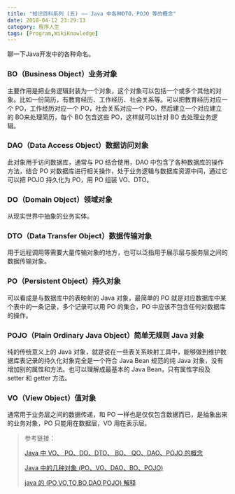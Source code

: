 ```yaml
---
title: "知识百科系列 (五) —— Java 中各种DTO，POJO 等的概念"
date: 2018-04-12 23:29:13
category: 程序人生
tags: [Program,WikiKnowledge]
---
```

聊一下Java开发中的各种命名。
<!--more-->

### BO（Business Object）业务对象

主要作用是把业务逻辑封装为一个对象，这个对象可以包括一个或多个其他的对象。比如一份简历，有教育经历、工作经历、社会关系等。可以把教育经历对应一个 PO，工作经历对应一个 PO，社会关系对应一个 PO，然后建立一个对应建立的 BO来处理简历，每个 BO 包含这些 PO，这样就可以针对 BO 去处理业务逻辑。

### DAO（Data Access Object）数据访问对象

此对象用于访问数据库，通常与 PO 结合使用，DAO 中包含了各种数据库的操作方法，结合 PO 对数据库进行相关操作，处于业务逻辑与数据库资源中间，通过它可以把 POJO 持久化为 PO，用 PO 组装 VO、DTO。

### DO（Domain Object）领域对象

从现实世界中抽象的业务实体。

### DTO（Data Transfer Object）数据传输对象

用于远程调用等需要大量传输对象的地方，也可以泛指用于展示层与服务层之间的数据传输对象。

### PO（Persistent Object）持久对象

可以看成是与数据库中的表映射的 Java 对象，最简单的 PO 就是对应数据库中某个表中的一条记录，多个记录可以用 PO 的集合，PO 中应该不包含任何对数据库的操作。

### POJO（Plain Ordinary Java Object）简单无规则 Java 对象

纯的传统意义上的 Java 对象，就是说在一些表关系映射工具中，能够做到维护数据库表记录的持久化对象完全是一个符合 Java Bean 规范的纯 Java 对象，没有增加别的属性和方法。也可以理解成最基本的 Java Bean，只有属性字段及 setter 和 getter 方法。

### VO（View Object）值对象

通常用于业务层之间的数据传递，和 PO 一样也是仅仅包含数据而已，是抽象出来的业务对象，PO 只能用在数据层，VO 用在表示层。

>参考链接：
>
> [Java 中 VO、 PO、DO、DTO、 BO、 QO、DAO、POJO 的概念](http://www.hollischuang.com/archives/553)
>
> [Java 中的几种对象 (PO、VO、DAO、BO、POJO)](https://www.jianshu.com/p/88de1c5fc49e)
>
> [java 的 (PO,VO,TO,BO,DAO,POJO) 解释](https://www.cnblogs.com/yxnchinahlj/archive/2012/02/24/2366110.html)